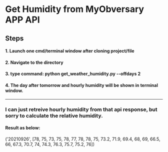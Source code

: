 # Get Humidity from MyObversary APP API
## Steps
#### 1. Launch one cmd/terminal window after cloning project/file
#### 2. Navigate to the directory
#### 3. type command: python get_weather_humidity.py --offdays 2
#### 4. The day after tomorrow and hourly humidity will be shown in terminal window.

****
### I can just retreive hourly humidity from that api response, but sorry to calculate the relative humidity.
#### Result as below:
('20210926', [78, 75, 73, 75, 78, 77, 78, 78, 75, 73.2, 71.9, 69.4, 68, 69, 66.5, 66, 67.3, 70.7, 74, 74.3, 76.3, 75.7, 75.2, 76])
